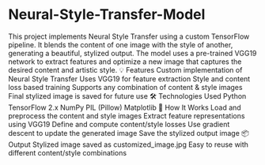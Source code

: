 # Neural-Style-Transfer-Model
This project implements Neural Style Transfer using a custom TensorFlow pipeline.
It blends the content of one image with the style of another, generating a beautiful, stylized output. The model uses a pre-trained VGG19 network to extract features and optimize a new image that captures the desired content and artistic style.
💡 Features
Custom implementation of Neural Style Transfer
Uses VGG19 for feature extraction
Style and content loss based training
Supports any combination of content & style images
Final stylized image is saved for future use
🛠️ Technologies Used
Python
TensorFlow 2.x
NumPy
PIL (Pillow)
Matplotlib
🧠 How It Works
Load and preprocess the content and style images
Extract feature representations using VGG19
Define and compute content/style losses
Use gradient descent to update the generated image
Save the stylized output image
📦 Output
Stylized image saved as customized_image.jpg
Easy to reuse with different content/style combinations
